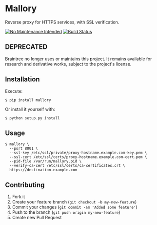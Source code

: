 # Mallory

Reverse proxy for HTTPS services, with SSL verification.

[![No Maintenance Intended](http://unmaintained.tech/badge.svg)](http://unmaintained.tech/)
[![Build Status](https://secure.travis-ci.org/braintree/mallory.png)](http://travis-ci.org/braintree/mallory)

## DEPRECATED

Braintree no longer uses or maintains this project. It remains available for
research and derivative works, subject to the project's license.

## Installation

Execute:

    $ pip install mallory

Or install it yourself with:

    $ python setup.py install

## Usage

    $ mallory \
      --port 8001 \
      --ssl-key /etc/ssl/private/proxy-hostname.example.com-key.pem \
      --ssl-cert /etc/ssl/certs/proxy-hostname.example.com-cert.pem \
      --pid-file /var/run/mallory.pid \
      --verify-ca-cert /etc/ssl/certs/ca-certificates.crt \
      https://destination.example.com

## Contributing

1. Fork it
2. Create your feature branch (`git checkout -b my-new-feature`)
3. Commit your changes (`git commit -am 'Added some feature'`)
4. Push to the branch (`git push origin my-new-feature`)
5. Create new Pull Request
